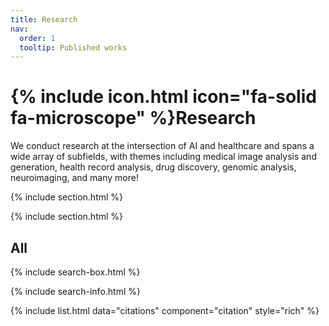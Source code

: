 ```yaml
---
title: Research
nav:
  order: 1
  tooltip: Published works
---
```


# {% include icon.html icon="fa-solid fa-microscope" %}Research

We conduct research at the intersection of AI and healthcare and spans a wide array of subfields, with themes including medical image analysis and generation, health record analysis, drug discovery, genomic analysis, neuroimaging, and many more! 

{% include section.html %}

<!-- ## Highlighted -->

<!-- {% include citation.html lookup="Open collaborative writing with Manubot" style="rich" %}  -->

{% include section.html %} 

## All

{% include search-box.html %}

{% include search-info.html %}

{% include list.html data="citations" component="citation" style="rich" %}
